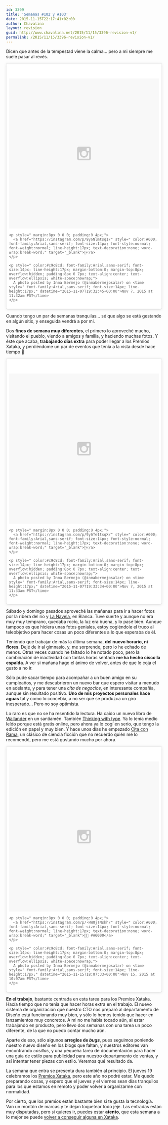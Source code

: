 ```yaml
---
id: 3399
title: 'Semanas #102 y #103'
date: 2015-11-15T22:17:41+02:00
author: Chavalina
layout: revision
guid: http://www.chavalina.net/2015/11/15/3396-revision-v1/
permalink: /2015/11/15/3396-revision-v1/
---
```

Dicen que antes de la tempestad viene la calma&#8230; pero a mi siempre me suele pasar al revés. 

<blockquote class="instagram-media" data-instgrm-captioned data-instgrm-version="5" style=" background:#FFF; border:0; border-radius:3px; box-shadow:0 0 1px 0 rgba(0,0,0,0.5),0 1px 10px 0 rgba(0,0,0,0.15); margin: 1px; max-width:658px; padding:0; width:99.375%; width:-webkit-calc(100% - 2px); width:calc(100% - 2px);">
  <div style="padding:8px;">
    <div style=" background:#F8F8F8; line-height:0; margin-top:40px; padding:50.0% 0; text-align:center; width:100%;">
      <div style=" background:url(data:image/png;base64,iVBORw0KGgoAAAANSUhEUgAAACwAAAAsCAMAAAApWqozAAAAGFBMVEUiIiI9PT0eHh4gIB4hIBkcHBwcHBwcHBydr+JQAAAACHRSTlMABA4YHyQsM5jtaMwAAADfSURBVDjL7ZVBEgMhCAQBAf//42xcNbpAqakcM0ftUmFAAIBE81IqBJdS3lS6zs3bIpB9WED3YYXFPmHRfT8sgyrCP1x8uEUxLMzNWElFOYCV6mHWWwMzdPEKHlhLw7NWJqkHc4uIZphavDzA2JPzUDsBZziNae2S6owH8xPmX8G7zzgKEOPUoYHvGz1TBCxMkd3kwNVbU0gKHkx+iZILf77IofhrY1nYFnB/lQPb79drWOyJVa/DAvg9B/rLB4cC+Nqgdz/TvBbBnr6GBReqn/nRmDgaQEej7WhonozjF+Y2I/fZou/qAAAAAElFTkSuQmCC); display:block; height:44px; margin:0 auto -44px; position:relative; top:-22px; width:44px;">
      </div>
    </div>
    
    <p style=" margin:8px 0 0 0; padding:0 4px;">
      <a href="https://instagram.com/p/9y6NlmtsqI/" style=" color:#000; font-family:Arial,sans-serif; font-size:14px; font-style:normal; font-weight:normal; line-height:17px; text-decoration:none; word-wrap:break-word;" target="_blank"></a>
    </p>
    
    <p style=" color:#c9c8cd; font-family:Arial,sans-serif; font-size:14px; line-height:17px; margin-bottom:0; margin-top:8px; overflow:hidden; padding:8px 0 7px; text-align:center; text-overflow:ellipsis; white-space:nowrap;">
      A photo posted by Inma Bermejo (@inmabermejosalar) on <time style=" font-family:Arial,sans-serif; font-size:14px; line-height:17px;" datetime="2015-11-07T19:32:45+00:00">Nov 7, 2015 at 11:32am PST</time>
    </p>
  </div>
</blockquote>



Cuando tengo un par de semanas tranquilas&#8230; sé que algo se está gestando en algún sitio, y enseguida vendrá a por mi.

Dos **fines de semana muy diferentes**, el primero lo aproveché mucho, visitando el pueblo, viendo a amigos y familia, y haciendo muchas fotos. Y éste que acaba, **trabajando días extra** para poder llegar a los Premios Xataka, y perdiéndome un par de eventos que tenía a la vista desde hace tiempo 🙁

<blockquote class="instagram-media" data-instgrm-captioned data-instgrm-version="5" style=" background:#FFF; border:0; border-radius:3px; box-shadow:0 0 1px 0 rgba(0,0,0,0.5),0 1px 10px 0 rgba(0,0,0,0.15); margin: 1px; max-width:658px; padding:0; width:99.375%; width:-webkit-calc(100% - 2px); width:calc(100% - 2px);">
  <div style="padding:8px;">
    <div style=" background:#F8F8F8; line-height:0; margin-top:40px; padding:50.0% 0; text-align:center; width:100%;">
      <div style=" background:url(data:image/png;base64,iVBORw0KGgoAAAANSUhEUgAAACwAAAAsCAMAAAApWqozAAAAGFBMVEUiIiI9PT0eHh4gIB4hIBkcHBwcHBwcHBydr+JQAAAACHRSTlMABA4YHyQsM5jtaMwAAADfSURBVDjL7ZVBEgMhCAQBAf//42xcNbpAqakcM0ftUmFAAIBE81IqBJdS3lS6zs3bIpB9WED3YYXFPmHRfT8sgyrCP1x8uEUxLMzNWElFOYCV6mHWWwMzdPEKHlhLw7NWJqkHc4uIZphavDzA2JPzUDsBZziNae2S6owH8xPmX8G7zzgKEOPUoYHvGz1TBCxMkd3kwNVbU0gKHkx+iZILf77IofhrY1nYFnB/lQPb79drWOyJVa/DAvg9B/rLB4cC+Nqgdz/TvBbBnr6GBReqn/nRmDgaQEej7WhonozjF+Y2I/fZou/qAAAAAElFTkSuQmCC); display:block; height:44px; margin:0 auto -44px; position:relative; top:-22px; width:44px;">
      </div>
    </div>
    
    <p style=" margin:8px 0 0 0; padding:0 4px;">
      <a href="https://instagram.com/p/9y6Te1tsqX/" style=" color:#000; font-family:Arial,sans-serif; font-size:14px; font-style:normal; font-weight:normal; line-height:17px; text-decoration:none; word-wrap:break-word;" target="_blank"></a>
    </p>
    
    <p style=" color:#c9c8cd; font-family:Arial,sans-serif; font-size:14px; line-height:17px; margin-bottom:0; margin-top:8px; overflow:hidden; padding:8px 0 7px; text-align:center; text-overflow:ellipsis; white-space:nowrap;">
      A photo posted by Inma Bermejo (@inmabermejosalar) on <time style=" font-family:Arial,sans-serif; font-size:14px; line-height:17px;" datetime="2015-11-07T19:33:34+00:00">Nov 7, 2015 at 11:33am PST</time>
    </p>
  </div>
</blockquote>



Sábado y domingo pasados aproveché las mañanas para ir a hacer fotos por la <a hreff="https://www.google.com/maps/@38.1768496,-1.3722763,3a,75y,128.5h,86.52t/data=!3m6!1e1!3m4!1sfD-HMxsLsB6-3y66RRPvFQ!2e0!7i13312!8i6656">ribera del río</a> y [La Navela](https://www.google.com/maps/@38.169244,-1.3501096,3a,75y,197h,90t/data=!3m7!1e1!3m5!1sKW5_a1p5zfD8z9CC_975rg!2e0!6s%2F%2Fgeo2.ggpht.com%2Fcbk%3Fpanoid%3DKW5_a1p5zfD8z9CC_975rg%26output%3Dthumbnail%26cb_client%3Dsearch.TACTILE.gps%26thumb%3D2%26w%3D392%26h%3D106%26yaw%3D197.17995%26pitch%3D0!7i13312!8i6656), en Blanca. Tuve suerte y aunque no era muy muy temprano, quedaba rocío, la luz era buena, y lo pasé bien. Aunque tampoco es que hiciera unas fotos geniales, estoy cogiéndole el truco al teleobjetivo para hacer cosas un poco diferentes a lo que esperaba de él.

Teniendo que trabajar de más la última semana, **del nuevo horario, ni flores**. Dejé de ir al gimnasio, y, me sorprende, pero lo he echado de menos. Otras veces cuando he faltado lo he notado poco, pero la combinación de inactividad con tantas horas sentada **me ha hecho cisco la espalda**. A ver si mañana hago el ánimo de volver, antes de que le coja el gusto a no ir.

Sólo pude sacar tiempo para acompañar a un buen amigo en su cumpleaños, y me descubrieron un nuevo bar que espero visitar a menudo en adelante, y para tener una _cita de negocios_, en interesante compañía, aunque sin resultado positivo. **Uno de mis proyectos personales hace aguas** tal y como lo concebía, a no ser que se produzca un giro inesperado&#8230; Pero no soy optimista.

Lo raro es que no se ha resentido la lectura. Ha caído un nuevo libro de [Wallander](http://www.amazon.es/gp/product/8483835231/ref=as_li_ss_tl?ie=UTF8&camp=3626&creative=24822&creativeASIN=8483835231&linkCode=as2&tag=chavadiari-21) en un santiamén. También [Thinking with type](http://thinkingwithtype.com/). Ya lo tenía medio leído porque está gratis online, pero ahora ya lo cogí en serio, que tengo la edición en papel y muy bien. Y hace unos días he empezado [Cita con Rama](http://www.amazon.es/gp/product/8435021521/ref=as_li_ss_tl?ie=UTF8&camp=3626&creative=24822&creativeASIN=8435021521&linkCode=as2&tag=chavadiari-21), un clásico de ciencia ficción que no recuerdo quién me lo recomendó, pero me está gustando mucho por ahora.

<blockquote class="instagram-media" data-instgrm-captioned data-instgrm-version="5" style=" background:#FFF; border:0; border-radius:3px; box-shadow:0 0 1px 0 rgba(0,0,0,0.5),0 1px 10px 0 rgba(0,0,0,0.15); margin: 1px; max-width:658px; padding:0; width:99.375%; width:-webkit-calc(100% - 2px); width:calc(100% - 2px);">
  <div style="padding:8px;">
    <div style=" background:#F8F8F8; line-height:0; margin-top:40px; padding:50.0% 0; text-align:center; width:100%;">
      <div style=" background:url(data:image/png;base64,iVBORw0KGgoAAAANSUhEUgAAACwAAAAsCAMAAAApWqozAAAAGFBMVEUiIiI9PT0eHh4gIB4hIBkcHBwcHBwcHBydr+JQAAAACHRSTlMABA4YHyQsM5jtaMwAAADfSURBVDjL7ZVBEgMhCAQBAf//42xcNbpAqakcM0ftUmFAAIBE81IqBJdS3lS6zs3bIpB9WED3YYXFPmHRfT8sgyrCP1x8uEUxLMzNWElFOYCV6mHWWwMzdPEKHlhLw7NWJqkHc4uIZphavDzA2JPzUDsBZziNae2S6owH8xPmX8G7zzgKEOPUoYHvGz1TBCxMkd3kwNVbU0gKHkx+iZILf77IofhrY1nYFnB/lQPb79drWOyJVa/DAvg9B/rLB4cC+Nqgdz/TvBbBnr6GBReqn/nRmDgaQEej7WhonozjF+Y2I/fZou/qAAAAAElFTkSuQmCC); display:block; height:44px; margin:0 auto -44px; position:relative; top:-22px; width:44px;">
      </div>
    </div>
    
    <p style=" margin:8px 0 0 0; padding:0 4px;">
      <a href="https://instagram.com/p/-HW0jTNskh/" style=" color:#000; font-family:Arial,sans-serif; font-size:14px; font-style:normal; font-weight:normal; line-height:17px; text-decoration:none; word-wrap:break-word;" target="_blank"> #A6000</a>
    </p>
    
    <p style=" color:#c9c8cd; font-family:Arial,sans-serif; font-size:14px; line-height:17px; margin-bottom:0; margin-top:8px; overflow:hidden; padding:8px 0 7px; text-align:center; text-overflow:ellipsis; white-space:nowrap;">
      A photo posted by Inma Bermejo (@inmabermejosalar) on <time style=" font-family:Arial,sans-serif; font-size:14px; line-height:17px;" datetime="2015-11-15T18:07:33+00:00">Nov 15, 2015 at 10:07am PST</time>
    </p>
  </div>
</blockquote>



**En el trabajo**, bastante centrada en esta tarea para los Premios Xataka. Hacía tiempo que no tenía que hacer horas extra en el trabajo. El nuevo sistema de organización que nuestro CTO nos preparó al departamento de Diseño está funcionando muy bien, y sólo lo hemos tenido que hacer en lanzamientos muy concretos. A mi no me había tocado aún, al estar trabajando en producto, pero llevo dos semanas con una tarea un poco diferente, de la que no puedo contar mucho aún.

Aparte de eso, sólo algunos **arreglos de _bugs_**, pues seguimos poniendo nuestro nuevo diseño en los blogs que faltan, y nuestros editores van encontrando _cosillas_, y una pequeña tarea de documentación para hacer una guía de estilo para publicidad para nuestro departamento de ventas, y así intentar tener piezas con estilo. Veremos qué resultado da.

La semana que entra se presenta dura también al principio. El jueves 19 celebramos los [Premios Xataka](http://www.xataka.com/tag/premios-xataka-2015), pero este año no podré estar. Me quedo preparando cosas, y espero que el jueves y el viernes sean días tranquilos para los que estamos en remoto y poder volver a organizarme con normalidad.

Por cierto, que los premios están bastante bien si te gusta la tecnología. Van un montón de marcas y te dejan toquetear todo jeje. Las entradas están muy disputadas, pero si quieres ir, puedes estar **atento**, que esta semana a lo mejor se puede [volver a conseguir alguna en Xataka](http://www.xataka.com/).